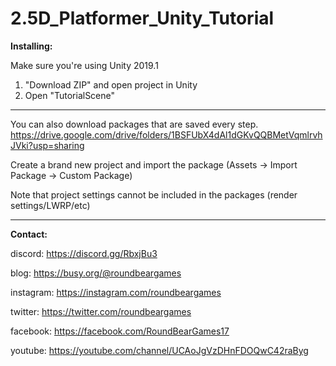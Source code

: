 # 2.5D_Platformer_Unity_Tutorial

**Installing:**

Make sure you're using Unity 2019.1

1. "Download ZIP" and open project in Unity
2. Open "TutorialScene"

----

You can also download packages that are saved every step.
https://drive.google.com/drive/folders/1BSFUbX4dAl1dGKvQQBMetVqmlrvhJVki?usp=sharing

Create a brand new project and import the package
(Assets -> Import Package -> Custom Package)

Note that project settings cannot be included in the packages (render settings/LWRP/etc)

----

**Contact:**

discord: https://discord.gg/RbxjBu3

blog: https://busy.org/@roundbeargames

instagram: https://instagram.com/roundbeargames

twitter: https://twitter.com/roundbeargames

facebook: https://facebook.com/RoundBearGames17

youtube: https://youtube.com/channel/UCAoJgVzDHnFDOQwC42raByg